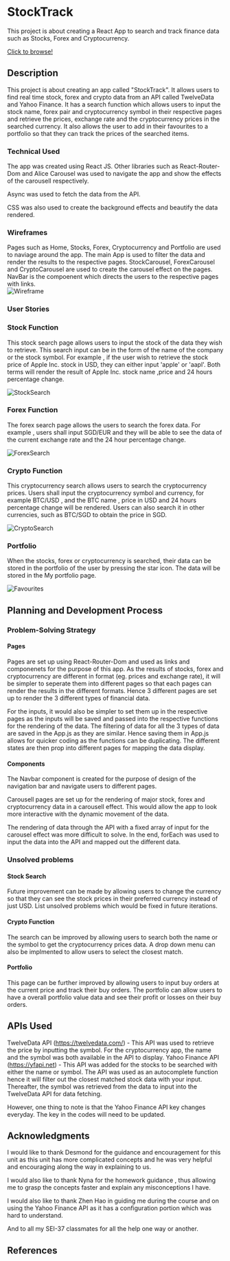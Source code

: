 # StockTrack

This project is about creating a React App to search and track finance data such as Stocks, Forex and Cryptocurrency.

[Click to browse!](stocktracking.netlify.app)

## Description

This project is about creating an app called "StockTrack". It allows users to find real time stock, forex and crypto data from an API called TwelveData and Yahoo Finance. It has a search function which allows users to input the stock name, forex pair and cryptocurrency symbol in their respective pages and retrieve the prices, exchange rate and the cryptocurrency prices in the searched currency. It also allows the user to add in their favourites to a portfolio so that they can track the prices of the searched items.

### Technical Used

The app was created using React JS. Other libraries such as React-Router-Dom and Alice Carousel was used to navigate the app and show the effects of the carousell respectively.

Async was used to fetch the data from the API.

CSS was also used to create the background effects and beautify the data rendered.

### Wireframes

Pages such as Home, Stocks, Forex, Cryptocurrency and Portfolio are used to naviage around the app. The main App is used to filter the data and render the results to the respective pages. StockCarousel, ForexCarousel and CryptoCarousel are used to create the carousel effect on the pages. NavBar is the compoenent which directs the users to the respective pages with links.  
![Wireframe](https://i.ibb.co/Bw0tVzx/Screenshot-2022-07-01-at-3-03-29-PM.png)

### User Stories

### Stock Function

This stock search page allows users to input the stock of the data they wish to retrieve. This search input can be in the form of the name of the company or the stock symbol. For example , if the user wish to retrieve the stock price of Apple Inc. stock in USD, they can either input 'apple' or 'aapl'. Both terms will render the result of Apple Inc. stock name ,price and 24 hours percentage change.

![StockSearch](https://i.ibb.co/nz7NKJS/Screenshot-2022-06-30-at-8-04-34-PM.png)

### Forex Function

The forex search page allows the users to search the forex data. For example , users shall input SGD/EUR and they will be able to see the data of the current exchange rate and the 24 hour percentage change.

![ForexSearch](https://i.ibb.co/fxRwZ4T/Screenshot-2022-06-30-at-8-05-07-PM.png)

### Crypto Function

This cryptocurrency search allows users to search the cryptocurrency prices. Users shall input the cryptocurrency symbol and currency, for example BTC/USD , and the BTC name , price in USD and 24 hours percentage change will be rendered. Users can also search it in other currencies, such as BTC/SGD to obtain the price in SGD.

![CryptoSearch](https://i.ibb.co/grCprbT/Screenshot-2022-06-30-at-8-45-28-PM.png)

### Portfolio

When the stocks, forex or cryptocurrency is searched, their data can be stored in the portfolio of the user by pressing the star icon. The data will be stored in the My portfolio page.

![Favourites](https://i.ibb.co/TMfV287/Screenshot-2022-06-30-at-8-11-00-PM.png)

## Planning and Development Process

### Problem-Solving Strategy

#### Pages

Pages are set up using React-Router-Dom and used as links and componenets for the purpose of this app. As the results of stocks, forex and cryptocurrency are different in format (eg. prices and exchange rate), it will be simpler to seperate them into different pages so that each pages can render the results in the different formats. Hence 3 different pages are set up to render the 3 different types of financial data.

For the inputs, it would also be simpler to set them up in the respective pages as the inputs will be saved and passed into the respective functions for the rendering of the data. The filtering of data for all the 3 types of data are saved in the App.js as they are similar. Hence saving them in App.js allows for quicker coding as the functions can be duplicating. The different states are then prop into different pages for mapping the data display.

#### Components

The Navbar component is created for the purpose of design of the navigation bar and navigate users to different pages.

Carousell pages are set up for the rendering of major stock, forex and cryptocurrency data in a carousell effect. This would allow the app to look more interactive with the dynamic movement of the data.

The rendering of data through the API with a fixed array of input for the carousel effect was more difficult to solve. In the end, forEach was used to input the data into the API and mapped out the different data.

### Unsolved problems

#### Stock Search

Future improvement can be made by allowing users to change the currency so that they can see the stock prices in their preferred currency instead of just USD.
List unsolved problems which would be fixed in future iterations.

#### Crypto Function

The search can be improved by allowing users to search both the name or the symbol to get the cryptocurrency prices data. A drop down menu can also be implmented to allow users to select the closest match.

#### Portfolio

This page can be further improved by allowing users to input buy orders at the current price and track their buy orders. The portfolio can allow users to have a overall portfolio value data and see their profit or losses on their buy orders.

## APIs Used

TwelveData API (https://twelvedata.com/) - This API was used to retrieve the price by inputting the symbol. For the cryptocurrency app, the name and the symbol was both available in the API to display.
Yahoo Finance API (https://yfapi.net) - This API was added for the stocks to be searched with either the name or symbol. The API was used as an autocomplete function hence it will filter out the closest matched stock data with your input. Thereafter, the symbol was retrieved from the data to input into the TwelveData API for data fetching.

However, one thing to note is that the Yahoo Finance API key changes everyday. The key in the codes will need to be updated.

## Acknowledgments

I would like to thank Desmond for the guidance and encouragement for this unit as this unit has more complicated concepts and he was very helpful and encouraging along the way in explaining to us.

I would also like to thank Nyna for the homework guidance , thus allowing me to grasp the concepts faster and explain any misconceptions I have.

I would also like to thank Zhen Hao in guiding me during the course and on using the Yahoo Finance API as it has a configuration portion which was hard to understand.

And to all my SEI-37 classmates for all the help one way or another.

## References
